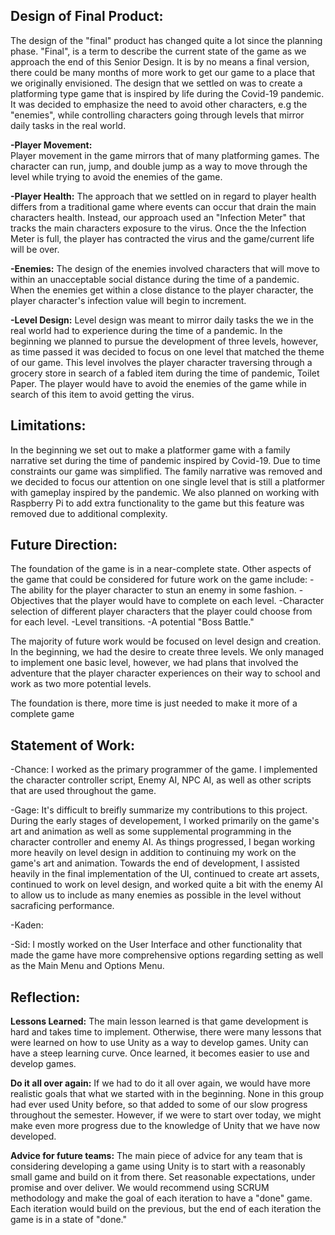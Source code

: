 Design of Final Product:
---------------------------------
The design of the "final" product has changed quite a lot since the planning phase. "Final", is a term to describe
the current state of the game as we approach the end of this Senior Design. It is by no means a final version, there could
be many months of more work to get our game to a place that we originally envisioned. The design that we settled on 
was to create a platforming type game that is inspired by life during the Covid-19 pandemic. It was decided to emphasize the need
to avoid other characters, e.g the "enemies", while controlling characters going through levels that mirror daily tasks in the 
real world.

**-Player Movement:**	
	Player movement in the game mirrors that of many platforming games. The character can run, jump, and 
double jump as a way to move through the level while trying to avoid the enemies of the game.

**-Player Health:**
	The approach that we settled on in regard to player health differs from a traditional game
where events can occur that drain the main characters health. Instead, our approach used an "Infection Meter" 
that tracks the main characters exposure to the virus. Once the the Infection Meter is full, the player has contracted
the virus and the game/current life will be over.

**-Enemies:**
	The design of the enemies involved characters that will move to within an unacceptable social distance
during the time of a pandemic. When the enemies get within a close distance to the player character, the player character's
infection value will begin to increment.

**-Level Design:**
	Level design was meant to mirror daily tasks the we in the real world had to experience during the time of a pandemic.
In the beginning we planned to pursue the development of three levels, however, as time passed it was decided to focus on one
level that matched the theme of our game.  This level involves the player character traversing through a grocery store in search
of a fabled item during the time of pandemic, Toilet Paper. The player would have to avoid the enemies of the game while in 
search of this item to avoid getting the virus.

Limitations:
-------------------
In the beginning we set out to make a platformer game with a family narrative set during the time of pandemic inspired by Covid-19. Due to time constraints our game was simplified. The family narrative was removed and we decided to focus our attention on one single level that is still a platformer with gameplay inspired by the pandemic.
We also planned on working with Raspberry Pi to add extra functionality to the game but this feature was removed due to additional complexity.

Future Direction:
-------------------
The foundation of the game is in a near-complete state. Other aspects of the game that could be considered
for future work on the game include:
-The ability for the player character to stun an enemy in some fashion.
-Objectives that the player would have to complete on each level. 
-Character selection of different player characters that the player could choose from for each level.
-Level transitions.
-A potential "Boss Battle."

The majority of future work would be focused on level design and creation. In the beginning, we had the desire to create
three levels. We only managed to implement one basic level, however, we had plans that involved the adventure 
that the player character experiences on their way to school and work as two more potential levels.

The foundation is there, more time is just needed to make it more of a complete game	
	 
Statement of Work:
---------------------
-Chance:
	I worked as the primary programmer of the game. I implemented the character controller script, 
Enemy AI, NPC AI, as well as other scripts that are used throughout the game.

-Gage: 
	It's difficult to breifly summarize my contributions to this project. During the early stages of 
developement, I worked primarily on the game's art and animation as well as some supplemental programming 
in the character controller and enemy AI. As things progressed, I began working more heavily on level design 
in addition to continuing my work on the game's art and animation. Towards the end of development, I assisted 
heavily in the final implementation of the UI, continued to create art assets, continued to work on level 
design, and worked quite a bit with the enemy AI to allow us to include as many enemies as possible in the 
level without sacraficing performance.

-Kaden:

-Sid: I mostly worked on the User Interface and other functionality that made the game have more 
comprehensive options regarding setting as well as  the Main Menu and Options Menu.


Reflection:
--------------
**Lessons Learned:**
	The main lesson learned is that game development is hard and takes time to implement. Otherwise, 
there were many lessons that were learned on how to use Unity as a way to develop games. Unity 
can have a steep learning curve. Once learned, it becomes easier to use and develop games.

**Do it all over again:**
	If we had to do it all over again, we would have more realistic goals that what we started with in the beginning.
None in this group had ever used Unity before, so that added to some of our slow progress throughout the semester.
However, if we were to start over today, we might make even more progress due to the knowledge of Unity 
that we have now developed. 

**Advice for future teams:**
	The main piece of advice for any team that is considering developing a game using Unity is to start 
with a reasonably small game and build on it from there. Set reasonable expectations, under
promise and over deliver.  We would recommend using SCRUM methodology and make the goal
of each iteration to have a "done" game.  Each iteration would build on the previous, but the end of each iteration
the game is in a state of "done."

